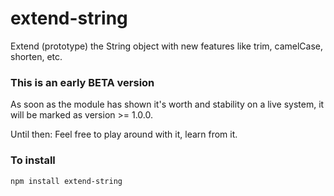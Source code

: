 # extend-string

Extend (prototype) the String object with new features like trim, camelCase, shorten, etc.

### This is an early BETA version

As soon as the module has shown it's worth and stability on a live system, it will be marked as version >= 1.0.0.

Until then: Feel free to play around with it, learn from it.

### To install

	npm install extend-string

